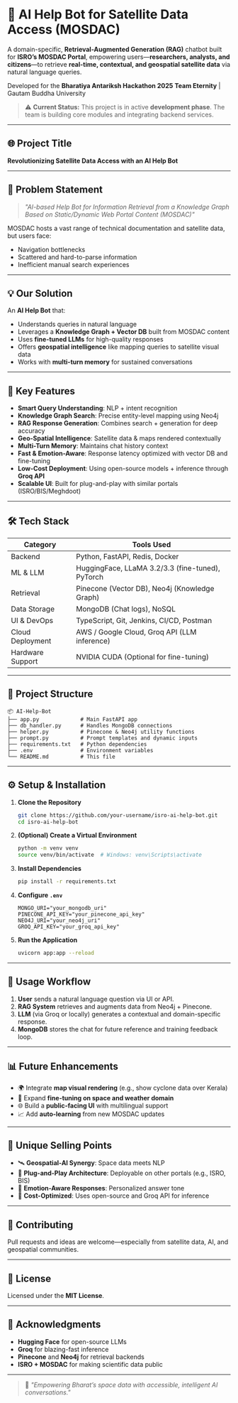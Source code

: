 # 🚀 AI Help Bot for Satellite Data Access (MOSDAC)

A domain-specific, **Retrieval-Augmented Generation (RAG)** chatbot built for **ISRO’s MOSDAC Portal**, empowering users—**researchers, analysts, and citizens**—to retrieve **real-time, contextual, and geospatial satellite data** via natural language queries.

Developed for the **Bharatiya Antariksh Hackathon 2025**
**Team Eternity** | Gautam Buddha University

> ⚠️ **Current Status:** This project is in active **development phase**. The team is building core modules and integrating backend services.

---

## 🌐 Project Title

**Revolutionizing Satellite Data Access with an AI Help Bot**

---

## 📌 Problem Statement

> *"AI-based Help Bot for Information Retrieval from a Knowledge Graph Based on Static/Dynamic Web Portal Content (MOSDAC)"*

MOSDAC hosts a vast range of technical documentation and satellite data, but users face:

* Navigation bottlenecks
* Scattered and hard-to-parse information
* Inefficient manual search experiences

---

## 💡 Our Solution

An **AI Help Bot** that:

* Understands queries in natural language
* Leverages a **Knowledge Graph + Vector DB** built from MOSDAC content
* Uses **fine-tuned LLMs** for high-quality responses
* Offers **geospatial intelligence** like mapping queries to satellite visual data
* Works with **multi-turn memory** for sustained conversations

---

## 🎯 Key Features

* **Smart Query Understanding**: NLP + intent recognition
* **Knowledge Graph Search**: Precise entity-level mapping using Neo4j
* **RAG Response Generation**: Combines search + generation for deep accuracy
* **Geo-Spatial Intelligence**: Satellite data & maps rendered contextually
* **Multi-Turn Memory**: Maintains chat history context
* **Fast & Emotion-Aware**: Response latency optimized with vector DB and fine-tuning
* **Low-Cost Deployment**: Using open-source models + inference through **Groq API**
* **Scalable UI**: Built for plug-and-play with similar portals (ISRO/BIS/Meghdoot)

---

## 🛠️ Tech Stack

| Category         | Tools Used                                       |
| ---------------- | ------------------------------------------------ |
| Backend          | Python, FastAPI, Redis, Docker                   |
| ML & LLM         | HuggingFace, LLaMA 3.2/3.3 (fine-tuned), PyTorch |
| Retrieval        | Pinecone (Vector DB), Neo4j (Knowledge Graph)    |
| Data Storage     | MongoDB (Chat logs), NoSQL                       |
| UI & DevOps      | TypeScript, Git, Jenkins, CI/CD, Postman         |
| Cloud Deployment | AWS / Google Cloud, Groq API (LLM inference)     |
| Hardware Support | NVIDIA CUDA (Optional for fine-tuning)           |

---

## 🧱 Project Structure

```
📦 AI-Help-Bot
├── app.py             # Main FastAPI app
├── db_handler.py      # Handles MongoDB connections
├── helper.py          # Pinecone & Neo4j utility functions
├── prompt.py          # Prompt templates and dynamic inputs
├── requirements.txt   # Python dependencies
├── .env               # Environment variables
└── README.md          # This file
```

---

## ⚙️ Setup & Installation

1. **Clone the Repository**

   ```bash
   git clone https://github.com/your-username/isro-ai-help-bot.git
   cd isro-ai-help-bot
   ```

2. **(Optional) Create a Virtual Environment**

   ```bash
   python -m venv venv
   source venv/bin/activate  # Windows: venv\Scripts\activate
   ```

3. **Install Dependencies**

   ```bash
   pip install -r requirements.txt
   ```

4. **Configure `.env`**

   ```env
   MONGO_URI="your_mongodb_uri"
   PINECONE_API_KEY="your_pinecone_api_key"
   NEO4J_URI="your_neo4j_uri"
   GROQ_API_KEY="your_groq_api_key"
   ```

5. **Run the Application**

   ```bash
   uvicorn app:app --reload
   ```

---

## 🧪 Usage Workflow

1. **User** sends a natural language question via UI or API.
2. **RAG System** retrieves and augments data from Neo4j + Pinecone.
3. **LLM** (via Groq or locally) generates a contextual and domain-specific response.
4. **MongoDB** stores the chat for future reference and training feedback loop.

---

## 📊 Future Enhancements

* 🌍 Integrate **map visual rendering** (e.g., show cyclone data over Kerala)
* 🧠 Expand **fine-tuning on space and weather domain**
* 🌐 Build a **public-facing UI** with multilingual support
* 📈 Add **auto-learning** from new MOSDAC updates

---

## 🌟 Unique Selling Points

* 🛰️ **Geospatial-AI Synergy**: Space data meets NLP
* 🧩 **Plug-and-Play Architecture**: Deployable on other portals (e.g., ISRO, BIS)
* 🤖 **Emotion-Aware Responses**: Personalized answer tone
* 💸 **Cost-Optimized**: Uses open-source and Groq API for inference

---

## 🤝 Contributing

Pull requests and ideas are welcome—especially from satellite data, AI, and geospatial communities.

---

## 📜 License

Licensed under the **MIT License**.

---

## 🙌 Acknowledgments

* **Hugging Face** for open-source LLMs
* **Groq** for blazing-fast inference
* **Pinecone** and **Neo4j** for retrieval backends
* **ISRO + MOSDAC** for making scientific data public

---


> 🌠 *"Empowering Bharat’s space data with accessible, intelligent AI conversations."*

